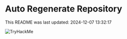 # Auto Regenerate Repository

This README was last updated: 2024-12-07 13:32:17

 ![TryHackMe](https://tryhackme.com/badge/533634)